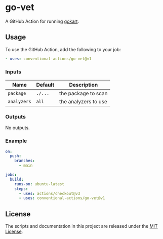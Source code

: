 # go-vet

A GitHub Action for running [gokart](https://github.com/praetorian-inc/gokart).

## Usage

To use the GitHub Action, add the following to your job:

```yaml
- uses: conventional-actions/go-vet@v1
```

### Inputs

| Name        | Default | Description          |
|-------------|---------|----------------------|
| `package`   | `./...` | the package to scan  |
| `analyzers` | `all`   | the analyzers to use |

### Outputs

No outputs.

### Example

```yaml
on:
  push:
    branches:
      - main

jobs:
  build:
    runs-on: ubuntu-latest
    steps:
      - uses: actions/checkout@v3
      - uses: conventional-actions/go-vet@v1
```

## License

The scripts and documentation in this project are released under the [MIT License](LICENSE).

